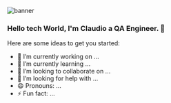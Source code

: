 ![banner](https://user-images.githubusercontent.com/23727056/87433896-78ae9700-c607-11ea-9ca6-9cdbe3f67998.jpg)

 ### Hello tech World, I'm Claudio a QA Engineer. 👋

Here are some ideas to get you started:

- 🔭 I’m currently working on ...
- 🌱 I’m currently learning ...
- 👯 I’m looking to collaborate on ...
- 🤔 I’m looking for help with ...
- 😄 Pronouns: ...
- ⚡ Fun fact: ...

[linkedin]: https://linkedin.com/in/claudio-cor/
